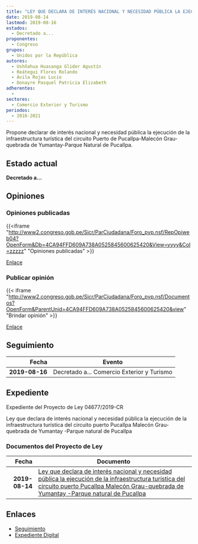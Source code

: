 ```yaml
---
title: "LEY QUE DECLARA DE INTERÉS NACIONAL Y NECESIDAD PÚBLICA LA EJECUCIÓN DE LA INFRAESTRUCTURA TURÍSTICA DEL CIRCUITO PUERTO DE PUCALLPA-MALECÓN GRAU-QUEBRADA DE YUMANTAY-PARQUE NATURAL DE PUCALLPA"
date: 2019-08-14
lastmod: 2019-08-16
estados: 
  - Decretado a...
proponentes: 
  - Congreso
grupos: 
  - Unidos por la República
autores: 
  - Ushñahua Huasanga Glider Agustín
  - Reátegui Flores Rolando
  - Ávila Rojas Lucio
  - Donayre Pasquel Patricia Elizabeth
adherentes: 
  - 
sectores: 
  - Comercio Exterior y Turismo
periodos: 
  - 2016-2021
---
```


Propone declarar de interés nacional y necesidad pública la ejecución de la infraestructura turística del circuito Puerto de Pucallpa-Malecón Grau-quebrada de Yumantay-Parque Natural de Pucallpa.


## Estado actual

**Decretado a...**

## Opiniones

### Opiniones publicadas

{{<iframe "http://www2.congreso.gob.pe/Sicr/ParCiudadana/Foro_pvp.nsf/RepOpiweb04?OpenForm&Db=4CA94FFD609A738A0525845600625420&View=yyyy&Col=zzzzz" "Opiniones publicadas" >}}

[Enlace](http://www2.congreso.gob.pe/Sicr/ParCiudadana/Foro_pvp.nsf/RepOpiweb04?OpenForm&Db=4CA94FFD609A738A0525845600625420&View=yyyy&Col=zzzzz)
### Publicar opinión

{{< iframe "http://www2.congreso.gob.pe/Sicr/ParCiudadana/Foro_pvp.nsf/Documentos?OpenForm&ParentUnid=4CA94FFD609A738A0525845600625420&view" "Brindar opinión" >}}

[Enlace](http://www2.congreso.gob.pe/Sicr/ParCiudadana/Foro_pvp.nsf/Documentos?OpenForm&ParentUnid=4CA94FFD609A738A0525845600625420&view)

## Seguimiento

| Fecha | Evento |
|------:|--------|
| **2019-08-16** | Decretado a... Comercio Exterior y Turismo|


## Expediente

Expediente del Proyecto de Ley 04677/2019-CR

Ley que declara de interés nacional y necesidad pública la ejecución de la infraestructura turística del circuito puerto Pucallpa Malecón Grau-quebrada de Yumantay -Parque natural de Pucallpa


### Documentos del Proyecto de Ley

| Fecha | Documento |
|------:|--------|
| **2019-08-14** | [Ley que declara de interés nacional y necesidad pública la ejecución de la infraestructura turística del circuito puerto Pucallpa Malecón Grau-quebrada de Yumantay -Parque natural de Pucallpa](http://www.leyes.congreso.gob.pe/Documentos/2016_2021/Proyectos_de_Ley_y_de_Resoluciones_Legislativas/PL0467520190812.pdf) |

## Enlaces 

- [Seguimiento](http://www2.congreso.gob.pe/Sicr/TraDocEstProc/CLProLey2016.nsf/f7fff46988ca05b1052578e100829cc7/206f34ce8f88ca3205258456006c7ec8?OpenDocument)
- [Expediente Digital](http://www2.congreso.gob.pe/Sicr/TraDocEstProc/CLProLey2016.nsf/f7fff46988ca05b1052578e100829cc7/206f34ce8f88ca3205258456006c7ec8?OpenDocument&Click=05257FB7005EB655.eb71d0cf91d8294e05256cdf006b5706/$Body/0.1C6C)

